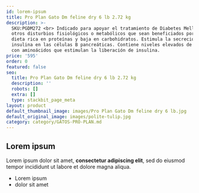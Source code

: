 ```yaml
---
id: lorem-ipsum
title: Pro Plan Gato Dm feline dry 6 lb 2.72 kg
description: >-
  SKU:PGDM272 <br> Indicado para apoyar el tratamiento de Diabetes Mellitus y de
  otros disturbios fisiológicos o metabólicos que sean beneficiados por una
  dieta rica en proteínas y baja en carbohidratos. Estimula la secreción de
  insulina en las células B pancreáticas. Contiene niveles elevados de proteínas
  con aminoácidos que estimulan la liberación de insulina.
price: '595'
order: 0
featured: false
seo:
  title: Pro Plan Gato Dm feline dry 6 lb 2.72 kg
  description: ''
  robots: []
  extra: []
  type: stackbit_page_meta
layout: product
default_thumbnail_image: images/Pro Plan Gato Dm feline dry 6 lb.jpg
default_original_image: images/polite-tulip.jpg
category: category/GATOS-PRO-PLAN.md
---
```

## Lorem ipsum

Lorem ipsum dolor sit amet, **consectetur adipiscing elit**, sed do eiusmod tempor incididunt ut labore et dolore magna aliqua.

- Lorem ipsum
- dolor sit amet
